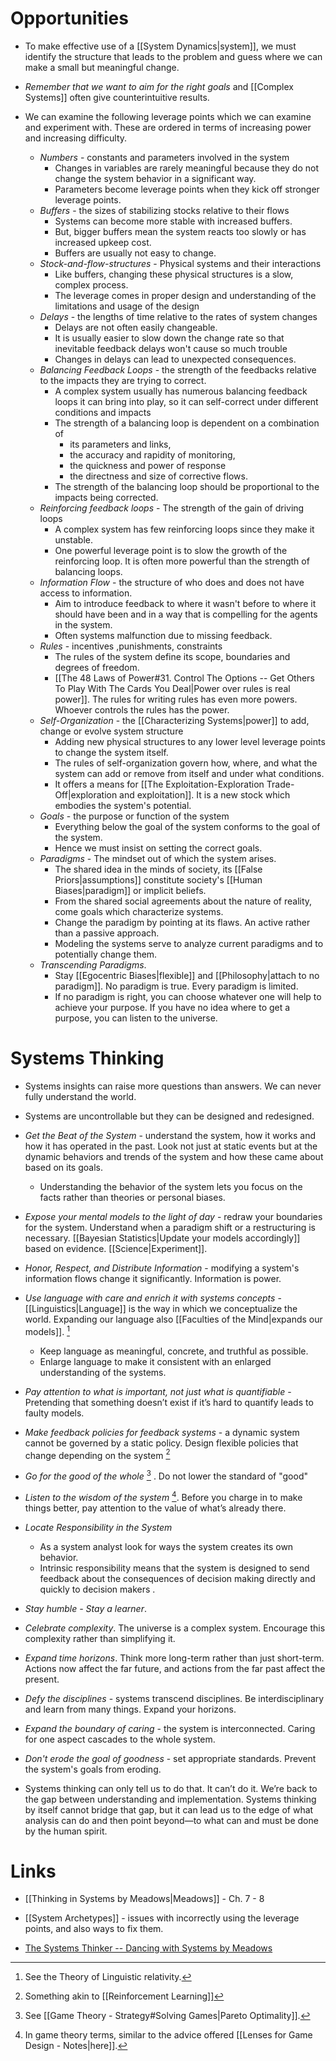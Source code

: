 # Opportunities 
* To make effective use of a [[System Dynamics|system]], we must identify the structure that leads to the problem and guess where we can make a small but meaningful change. 
* *Remember that we want to aim for the right goals* and [[Complex Systems]] often give counterintuitive results. 

* We can examine the following leverage points which we can examine and experiment with. These are ordered in terms of increasing power and increasing difficulty. 
	* *Numbers* - constants and parameters involved in the system 
		* Changes in variables are rarely meaningful because they do not change the system behavior in a significant way. 
		* Parameters become leverage points when they kick off stronger leverage points.
	* *Buffers* - the sizes of stabilizing stocks relative to their flows
		* Systems can become more stable with increased buffers. 
		* But, bigger buffers mean the system reacts too slowly or has increased upkeep cost. 
		* Buffers are usually not easy to change. 
	* *Stock-and-flow-structures* - Physical systems and their interactions 
		* Like buffers, changing these physical structures is a slow, complex process. 
		* The leverage comes in proper design and understanding of the limitations and usage of the design
	* *Delays* - the lengths of time relative to the rates of system changes 
		* Delays are not often easily changeable. 
		* It is usually easier to slow down the change rate so that inevitable feedback delays won't cause so much trouble 
		* Changes in delays can lead to unexpected consequences.
	* *Balancing Feedback Loops* - the strength of the feedbacks relative to the impacts they are trying to correct. 
		* A complex system usually has numerous balancing feedback loops it can bring into play, so it can self-correct under different conditions and impacts
		* The strength of a balancing loop is dependent on a combination of 
			* its parameters and links, 
			* the accuracy and rapidity of monitoring, 
			* the quickness and power of response
			* the directness and size of corrective flows. 
		* The strength of the balancing loop should be proportional to the impacts being corrected. 
	* *Reinforcing feedback loops* - The strength of the gain of driving loops 
		* A complex system has few reinforcing loops since they make it unstable. 
		* One powerful leverage point is to slow the growth of the reinforcing loop. It is often more powerful than the strength of balancing loops. 
	* *Information Flow* - the structure of who does and does not have access to information. 
		* Aim to introduce feedback to where it wasn't before to where it should have been and in a way that is compelling for the agents in the system. 
		* Often systems malfunction due to missing feedback. 
	* *Rules* - incentives ,punishments, constraints 
		* The rules of the system define its scope, boundaries and degrees of freedom. 
		* [[The 48 Laws of Power#31. Control The Options -- Get Others To Play With The Cards You Deal|Power over rules is real power]]. The rules for writing rules has even more powers. Whoever controls the rules has the power. 
	* *Self-Organization* - the [[Characterizing Systems|power]] to add, change or evolve system structure 
		* Adding new physical structures to any lower level leverage points to change the system itself. 
		* The rules of self-organization govern how, where, and what the system can add or remove from itself and under what conditions.
		* It offers a means for [[The Exploitation-Exploration Trade-Off|exploration and exploitation]]. It is a new stock which embodies the system's potential.
	* *Goals* - the purpose or function of the system 
		* Everything below the goal of the system conforms to the goal of the system. 
		* Hence we must insist on setting the correct goals. 
	* *Paradigms* - The mindset out of which the system arises. 
		* The shared idea in the minds of society, its [[False Priors|assumptions]] constitute society's [[Human Biases|paradigm]] or implicit beliefs. 
		* From the shared social agreements about the nature of reality, come goals which characterize systems. 
		* Change the paradigm by pointing at its flaws. An active rather than a passive approach. 
		* Modeling the systems serve to analyze current paradigms and to potentially change them. 
	* *Transcending Paradigms*. 
		* Stay [[Egocentric Biases|flexible]] and [[Philosophy|attach to no paradigm]]. No paradigm is true. Every paradigm is limited. 
		* If no paradigm is right, you can choose whatever one will help to achieve your purpose. If you have no idea where to get a purpose, you can listen to the universe.

# Systems Thinking 
* Systems insights can raise more questions than answers.  We can never fully understand the world. 
* Systems are uncontrollable but they can be designed and redesigned. 

* *Get the Beat of the System* - understand the system, how it works and how it has operated in the past.  Look not just at static events but at the dynamic behaviors and trends of the system and how these came about based on its goals. 
	* Understanding the behavior of the system lets you focus on the facts rather than theories or personal biases. 
* *Expose your mental models to the light of day* - redraw your boundaries for the system. Understand when a paradigm shift or a restructuring is necessary. [[Bayesian Statistics|Update your models accordingly]] based on evidence. [[Science|Experiment]].
* *Honor, Respect, and Distribute Information* - modifying a system's information flows change it significantly. Information is power. 
* *Use language with care and enrich it with systems concepts* - [[Linguistics|Language]] is the way in which we conceptualize the world. Expanding our language also [[Faculties of the Mind|expands our models]]. [^lang]
	* Keep language as meaningful, concrete, and truthful as possible. 
	* Enlarge language to make it consistent with an enlarged understanding of the systems. 

[^lang]: See the Theory of Linguistic relativity.

* *Pay attention to what is important, not just what is quantifiable* - Pretending that something doesn’t exist if it’s hard to quantify leads to faulty models.
* *Make feedback policies for feedback systems* - a dynamic system cannot be governed by a static policy. Design flexible policies that change depending on the system [^1]
* *Go for the good of the whole* [^2]  . Do not lower the standard of "good"
* *Listen to the wisdom of the system*  [^3]. Before you charge in to make things better, pay attention to the value of what’s already there.
* *Locate Responsibility in the System* 
	* As a system analyst look for ways the system creates its own behavior. 
	* Intrinsic responsibility means that the system is designed to send feedback about the consequences of decision making directly and quickly to decision makers .  
* *Stay humble - Stay a learner*. 
* *Celebrate complexity*. The universe is a complex system. Encourage this complexity rather than simplifying it. 
* *Expand time horizons*. Think more long-term rather than just short-term. Actions now affect the far future, and actions from the far past affect the present.
* *Defy the disciplines* - systems transcend disciplines. Be interdisciplinary  and learn from many things. Expand your horizons. 
* *Expand the boundary of caring* - the system is interconnected. Caring for one aspect cascades to the whole system. 
* *Don't erode the goal of goodness* - set appropriate standards. Prevent the system's goals from eroding.

* Systems thinking can only tell us to do that. It can’t do it. We’re back to the gap between understanding and implementation. Systems thinking by itself cannot bridge that gap, but it can lead us to the edge of what analysis can do and then point beyond—to what can and must be done by the human spirit.

[^1]: Something akin to [[Reinforcement Learning]]
[^2]: See [[Game Theory - Strategy#Solving Games|Pareto Optimality]]. 
[^3]: In game theory terms, similar to the advice offered [[Lenses for Game Design - Notes|here]]. 

# Links 
* [[Thinking in Systems by Meadows|Meadows]] - Ch. 7 - 8 
* [[System Archetypes]] - issues with incorrectly using the leverage points, and also ways to fix them.

* [The Systems Thinker -- Dancing with Systems by Meadows](https://thesystemsthinker.com/dancing-with-systems/)
